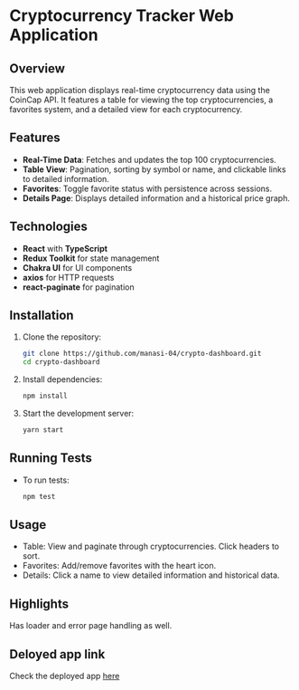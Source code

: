 # Cryptocurrency Tracker Web Application

## Overview
This web application displays real-time cryptocurrency data using the CoinCap API. It features a table for viewing the top cryptocurrencies, a favorites system, and a detailed view for each cryptocurrency.

## Features
- **Real-Time Data**: Fetches and updates the top 100 cryptocurrencies.
- **Table View**: Pagination, sorting by symbol or name, and clickable links to detailed information.
- **Favorites**: Toggle favorite status with persistence across sessions.
- **Details Page**: Displays detailed information and a historical price graph.

## Technologies
- **React** with **TypeScript**
- **Redux Toolkit** for state management
- **Chakra UI** for UI components
- **axios** for HTTP requests
- **react-paginate** for pagination

## Installation

1. Clone the repository:
   ```bash
   git clone https://github.com/manasi-04/crypto-dashboard.git
   cd crypto-dashboard
2. Install dependencies:
    ```bash
    npm install
3. Start the development server:
    ```bash
    yarn start
## Running Tests

- To run tests:
    ```bash
    npm test
## Usage
- Table: View and paginate through cryptocurrencies. Click headers to sort.
- Favorites: Add/remove favorites with the heart icon.
- Details: Click a name to view detailed information and historical data.

## Highlights
Has loader and error page handling as well.

## Deloyed app link
Check the deployed app [here](https://crypto-dashboard-silk.vercel.app/)

